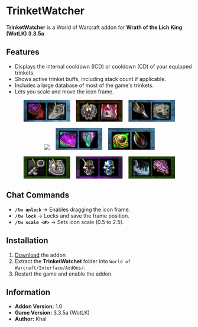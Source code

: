 # TrinketWatcher

**TrinketWatcher** is a World of Warcraft addon for **Wrath of the Lich King (WotLK) 3.3.5a**  

## Features  
- Displays the internal cooldown (ICD) or cooldown (CD) of your equipped trinkets.
- Shows active trinket buffs, including stack count if applicable.
- Includes a large database of most of the game's trinkets.
- Lets you scale and move the icon frame.

<p align="center">
  <img src="https://raw.githubusercontent.com/KhalGH/TrinketWatcher-WotLK/refs/heads/assets/assets/Animation7.gif" width="25%"> &nbsp;&nbsp;
  <img src="https://raw.githubusercontent.com/KhalGH/TrinketWatcher-WotLK/refs/heads/assets/assets/Animation2.gif" width="25%"> &nbsp;&nbsp;
  <img src="https://raw.githubusercontent.com/KhalGH/TrinketWatcher-WotLK/refs/heads/assets/assets/Animation3.gif" width="25%">
</p>
<p align="center">
  <img src="https://raw.githubusercontent.com/KhalGH/TrinketWatcher-WotLK/refs/heads/assets/assets/Animation4b.gif" width="25%"> &nbsp;&nbsp;
  <img src="https://raw.githubusercontent.com/KhalGH/TrinketWatcher-WotLK/refs/heads/assets/assets/Animation6.gif" width="25%"> &nbsp;&nbsp;
  <img src="https://raw.githubusercontent.com/KhalGH/TrinketWatcher-WotLK/refs/heads/assets/assets/Animation5.gif" width="25%">
</p>
<p align="center">
  <img src="https://raw.githubusercontent.com/KhalGH/TrinketWatcher-WotLK/refs/heads/assets/assets/Animation9.gif" width="25%"> &nbsp;&nbsp;
  <img src="https://raw.githubusercontent.com/KhalGH/TrinketWatcher-WotLK/refs/heads/assets/assets/Animation1.gif" width="25%"> &nbsp;&nbsp;
  <img src="https://raw.githubusercontent.com/KhalGH/TrinketWatcher-WotLK/refs/heads/assets/assets/Animation8.gif" width="25%">
</p>

## Chat Commands  
- **`/tw unlock`** → Enables dragging the icon frame.
- **`/tw lock`** → Locks and save the frame position.
- **`/tw scale <#>`** → Sets icon scale (0.5 to 2.5).  

## Installation  
1. [Download](https://github.com/KhalGH/TrinketWatcher-WotLK/releases/download/v1.0/TrinketWatcher-v1.0.zip) the addon
2. Extract the **TrinketWatchet** folder into `World of Warcraft/Interface/AddOns/`.  
3. Restart the game and enable the addon.  

## Information  
- **Addon Version:** 1.0  
- **Game Version:** 3.3.5a (WotLK)  
- **Author:** Khal  
